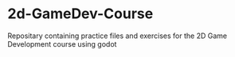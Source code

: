 # 2d-GameDev-Course
Repositary containing practice files and exercises for the 2D Game Development course using godot 
